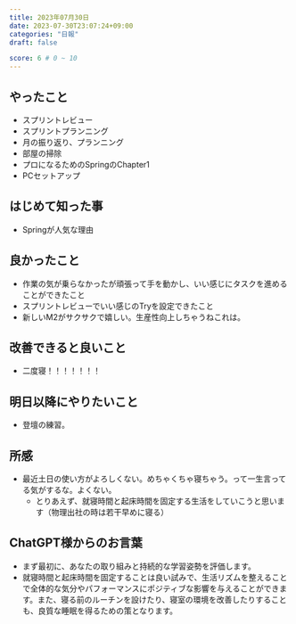 ```yaml
---
title: 2023年07月30日
date: 2023-07-30T23:07:24+09:00
categories: "日報"
draft: false

score: 6 # 0 ~ 10
---
```


## やったこと

- スプリントレビュー
- スプリントプランニング
- 月の振り返り、プランニング
- 部屋の掃除
- プロになるためのSpringのChapter1
- PCセットアップ

  

## はじめて知った事
- Springが人気な理由


## 良かったこと

- 作業の気が乗らなかったが頑張って手を動かし、いい感じにタスクを進めることができたこと
- スプリントレビューでいい感じのTryを設定できたこと
- 新しいM2がサクサクで嬉しい。生産性向上しちゃうねこれは。

  

## 改善できると良いこと

- 二度寝！！！！！！！

  

## 明日以降にやりたいこと

- 登壇の練習。

  

## 所感
- 最近土日の使い方がよろしくない。めちゃくちゃ寝ちゃう。って一生言ってる気がするな。よくない。
	- とりあえず、就寝時間と起床時間を固定する生活をしていこうと思います（物理出社の時は若干早めに寝る）


## ChatGPT様からのお言葉
- まず最初に、あなたの取り組みと持続的な学習姿勢を評価します。
- 就寝時間と起床時間を固定することは良い試みで、生活リズムを整えることで全体的な気分やパフォーマンスにポジティブな影響を与えることができます。また、寝る前のルーチンを設けたり、寝室の環境を改善したりすることも、良質な睡眠を得るための策となります。